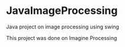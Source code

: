 # JavaImageProcessing
Java project on image processing using swing 

This project was done on Imagine Processing
